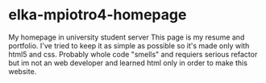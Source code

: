 # elka-mpiotro4-homepage
My homepage in university student server
This page is my resume and portfolio. I've tried to keep it as simple as possible so it's made only with html5 and css.
Probably whole code "smells" and requiers serious refactor but im not an web developer and learned html only in order to make this website.
